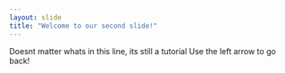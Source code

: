 ```yaml
---
layout: slide
title: "Welcome to our second slide!"
---
```

Doesnt matter whats in this line, its still a tutorial
Use the left arrow to go back!
